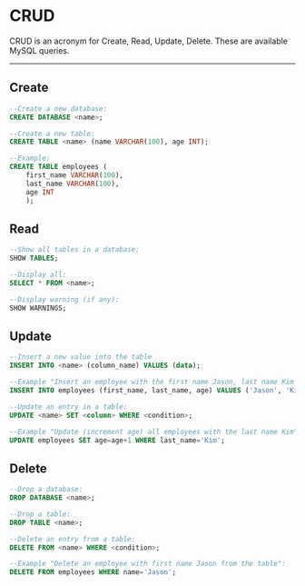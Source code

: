 # CRUD

CRUD is an acronym for Create, Read, Update, Delete.
These are available MySQL queries.

---

## Create

```sql
--Create a new database:
CREATE DATABASE <name>;

--Create a new table:
CREATE TABLE <name> (name VARCHAR(100), age INT);

--Example:
CREATE TABLE employees (
    first_name VARCHAR(100), 
    last_name VARCHAR(100), 
    age INT
    );
```

## Read

```sql
--Show all tables in a database:
SHOW TABLES;

--Display all:
SELECT * FROM <name>;

--Display warning (if any):
SHOW WARNINGS;
```

## Update

```sql
--Insert a new value into the table
INSERT INTO <name> (column_name) VALUES (data);

--Example "Insert an employee with the first name Jason, last name Kim and aged 30":
INSERT INTO employees (first_name, last_name, age) VALUES ('Jason', 'Kim', 30);

--Update an entry in a table:
UPDATE <name> SET <column> WHERE <condition>;

--Example "Update (increment age) all employees with the last name Kim": 
UPDATE employees SET age=age+1 WHERE last_name='Kim';
```

## Delete

```sql
--Drop a database:
DROP DATABASE <name>;

--Drop a table:
DROP TABLE <name>;

--Delete an entry from a table:
DELETE FROM <name> WHERE <condition>;

--Example "Delete an employee with first name Jason from the table":
DELETE FROM employees WHERE name='Jason';
```


